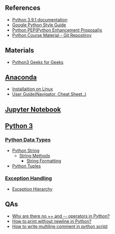 ## References
<ul>
  <li><a href="https://docs.python.org/3/">Python 3.9.1 documentation</a></li>
  
  <li><a href="https://google.github.io/styleguide/pyguide.html">Google Python Style Guide</a></li>
  
  <li><a href="https://www.python.org/dev/peps/">Python PEP(Python Enhancement Proposal)s</a></li>
  
  <li><a href="https://github.com/Pierian-Data/Complete-Python-3-Bootcamp">Python Course Material - Git Repostiroy</a></li>
</ul>

## Materials
<ul>
  <li><a href="https://www.geeksforgeeks.org/python-programming-language/">Python3 Geeks for Geeks</a></li>
</ul>

## [Anaconda](https://www.anaconda.com/products/individual)
<ul>
  <li><a href="https://docs.anaconda.com/anaconda/install/linux/">Installaition on Linux</a></li>
  
  <li><a href="https://docs.anaconda.com/anaconda/user-guide/">User Guide(Navigator, Cheat Sheet..)</a></li>
</ul>


## [Jupyter Notebook](https://jupyter-notebook.readthedocs.io/en/stable/notebook.html#)


## [Python 3](https://docs.python.org/3/)

### [Python Data Types](https://www.geeksforgeeks.org/python-data-types/)
<ul>
  <li><a href="https://www.geeksforgeeks.org/python-strings/">Python String</a>
    <ul>
      <li><a href="https://docs.python.org/3/library/stdtypes.html#string-methods">String Methods</a>
        <ul>
          <li><a href="https://pyformat.info/">String Formatting</a></li>
        </ul>
      </li>
    </ul>
  </li>
  
  <li><a href="https://www.geeksforgeeks.org/python-tuples/?ref=lbp">Python Tuples</a></li>
</ul>

### [Exception Handling](https://www.geeksforgeeks.org/python-exception-handling/?ref=lbp)
<ul>
  <li><a href="https://docs.python.org/3.8/library/exceptions.html#exception-hierarchy">Exception Hierarchy</a></li>
</ul>


## QAs
<ul>
  <li><a href="https://stackoverflow.com/questions/3654830/why-are-there-no-and-operators-in-python">Why are there no ++ and --​ operators in Python?</a></li>
  
  <li><a href="https://www.geeksforgeeks.org/print-without-newline-python/">How to print without newline in Python?</a></li>
  
  <li><a href="https://www.geeksforgeeks.org/multiline-comments-in-python/">How to write multiline comment in python script</a></li>
</ul>
